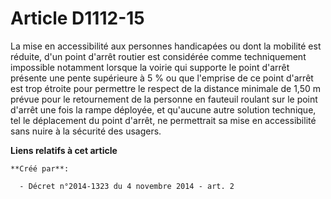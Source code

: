 # Article D1112-15

La mise en accessibilité aux personnes handicapées ou dont la mobilité est réduite, d'un point d'arrêt routier est considérée
comme techniquement impossible notamment lorsque la voirie qui supporte le point d'arrêt présente une pente supérieure à 5 %
ou que l'emprise de ce point d'arrêt est trop étroite pour permettre le respect de la distance minimale de 1,50 m prévue pour
le retournement de la personne en fauteuil roulant sur le point d'arrêt une fois la rampe déployée, et qu'aucune autre
solution technique, tel le déplacement du point d'arrêt, ne permettrait sa mise en accessibilité sans nuire à la sécurité des
usagers.

**Liens relatifs à cet article**

	**Créé par**:

	  - Décret n°2014-1323 du 4 novembre 2014 - art. 2

